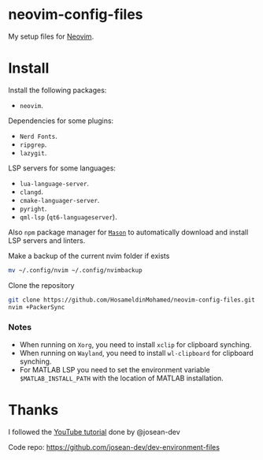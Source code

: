 # neovim-config-files

My setup files for [Neovim](https://neovim.io/).

# Install

Install the following packages:

- `neovim`.

Dependencies for some plugins:

- `Nerd Fonts`.
- `ripgrep`.
- `lazygit`.

LSP servers for some languages:

- `lua-language-server`.
- `clangd`.
- `cmake-languager-server`.
- `pyright`.
- `qml-lsp` (`qt6-languageserver`).

Also `npm` package manager for [`Mason`](https://github.com/williamboman/mason.nvim) to automatically download and install LSP servers and linters.

Make a backup of the current nvim folder if exists

```bash
mv ~/.config/nvim ~/.config/nvimbackup
```

Clone the repository

```bash
git clone https://github.com/HosameldinMohamed/neovim-config-files.git ~/.config/nvim
nvim +PackerSync
```

### Notes

- When running on `Xorg`, you need to install `xclip` for clipboard synching.
- When running on `Wayland`, you need to install `wl-clipboard` for clipboard synching.
- For MATLAB LSP you need to set the environment variable `$MATLAB_INSTALL_PATH` with the location of MATLAB installation.

# Thanks

I followed the [YouTube tutorial](https://www.youtube.com/watch?v=vdn_pKJUda8) done by @josean-dev

Code repo: https://github.com/josean-dev/dev-environment-files
